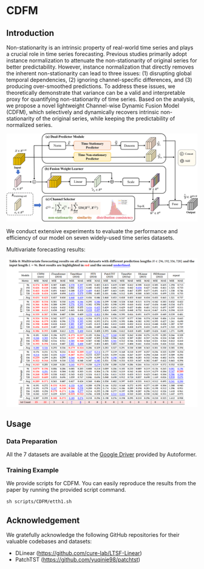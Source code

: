 # CDFM

## Introduction
Non-stationarity is an intrinsic property of real-world time series and plays a crucial role in time series forecasting. Previous studies primarily adopt instance normalization to attenuate the non-stationarity of original series for better predictability. However, instance normalization that directly removes the inherent non-stationarity can lead to three issues: (1) disrupting global temporal dependencies, (2) ignoring channel-specific differences, and (3) producing over-smoothed predictions.
To address these issues, we theoretically demonstrate that variance can be a valid and interpretable proxy for quantifying non-stationarity of time series.
Based on the analysis, we propose a novel lightweight Channel-wise Dynamic Fusion Model (CDFM), which selectively and dynamically recovers intrinsic non-stationarity of the original series, while keeping the predictability of normalized series.

![framework](fig/framework.jpg)

We conduct extensive experiments to evaluate the performance and efficiency of our model on seven widely-used time series datasets.

Multivariate forecasting results:

![predictions](fig/predictions.jpg)

## Usage

### Data Preparation

All the 7 datasets are available at the [Google Driver](https://drive.google.com/drive/folders/1ZOYpTUa82_jCcxIdTmyr0LXQfvaM9vIy) provided by Autoformer.


### Training Example

We provide scripts for CDFM. You can easily reproduce the results from the paper by running the provided script command.

```
sh scripts/CDFM/etth1.sh
```

## Acknowledgement
We gratefully acknowledge the following GitHub repositories for their valuable codebases and datasets:
- DLinear (https://github.com/cure-lab/LTSF-Linear)
- PatchTST (https://github.com/yuqinie98/patchtst)